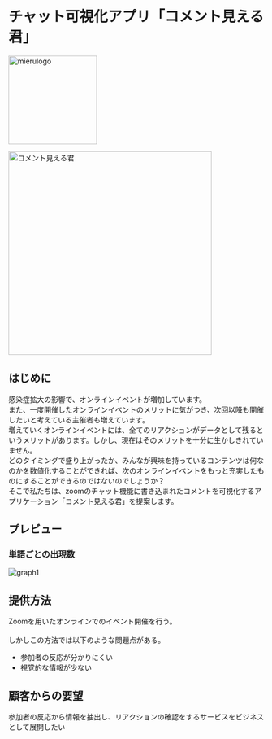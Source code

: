 # チャット可視化アプリ「コメント見える君」 

<img width="174" alt="mierulogo" src="https://user-images.githubusercontent.com/20110372/92326828-ecad6e80-f08f-11ea-9afb-234a2af78d83.png">

<img width="400px" alt="コメント見える君" src="https://user-images.githubusercontent.com/20110372/90475951-7ccc5800-e163-11ea-87c2-e70765a87ffe.png"><BR>

## はじめに
感染症拡大の影響で、オンラインイベントが増加しています。<BR>
また、一度開催したオンラインイベントのメリットに気がつき、次回以降も開催したいと考えている主催者も増えています。<BR>
増えていくオンラインイベントには、全てのリアクションがデータとして残るというメリットがあります。しかし、現在はそのメリットを十分に生かしきれていません。<BR>
どのタイミングで盛り上がったか、みんなが興味を持っているコンテンツは何なのかを数値化することができれば、次のオンラインイベントをもっと充実したものにすることができるのではないのでしょうか？<BR>
そこで私たちは、zoomのチャット機能に書き込まれたコメントを可視化するアプリケーション「コメント見える君」を提案します。<BR>

## プレビュー
### 単語ごとの出現数
![graph1](https://user-images.githubusercontent.com/20110372/90669444-a503a600-e28c-11ea-9aa3-e177eccaa932.png)


## 提供方法
Zoomを用いたオンラインでのイベント開催を行う。<BR>  
しかしこの方法では以下のような問題点がある。<BR>  
* 参加者の反応が分かりにくい
* 視覚的な情報が少ない

## 顧客からの要望
参加者の反応から情報を抽出し、リアクションの確認をするサービスをビジネスとして展開したい<BR>  


